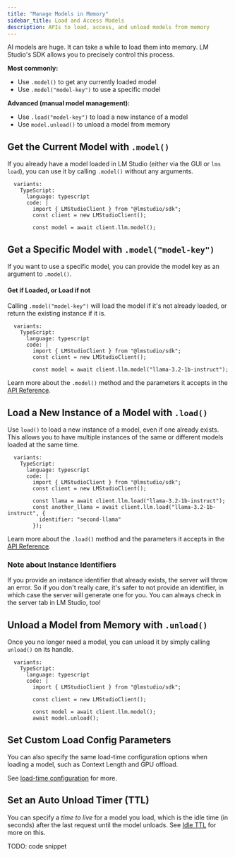 ```yaml
---
title: "Manage Models in Memory"
sidebar_title: Load and Access Models
description: APIs to load, access, and unload models from memory
---
```


AI models are huge. It can take a while to load them into memory. LM Studio's SDK allows you to precisely control this process.

**Most commonly:**
  - Use `.model()` to get any currently loaded model
  - Use `.model("model-key")` to use a specific model

**Advanced (manual model management):**
  - Use `.load("model-key")` to load a new instance of a model
  - Use `model.unload()` to unload a model from memory

## Get the Current Model with `.model()`

If you already have a model loaded in LM Studio (either via the GUI or `lms load`), you can use it by calling `.model()` without any arguments.

```lms_code_snippet
  variants:
    TypeScript:
      language: typescript
      code: |
        import { LMStudioClient } from "@lmstudio/sdk";
        const client = new LMStudioClient();

        const model = await client.llm.model();
```

## Get a Specific Model with `.model("model-key")`

If you want to use a specific model, you can provide the model key as an argument to `.model()`.

#### Get if Loaded, or Load if not
Calling `.model("model-key")` will load the model if it's not already loaded, or return the existing instance if it is.

```lms_code_snippet
  variants:
    TypeScript:
      language: typescript
      code: |
        import { LMStudioClient } from "@lmstudio/sdk";
        const client = new LMStudioClient();

        const model = await client.llm.model("llama-3.2-1b-instruct");
```

Learn more about the `.model()` method and the parameters it accepts in the [API Reference](../api-reference/model).

## Load a New Instance of a Model with `.load()`

Use `load()` to load a new instance of a model, even if one already exists. This allows you to have multiple instances of the same or different models loaded at the same time.

```lms_code_snippet
  variants:
    TypeScript:
      language: typescript
      code: |
        import { LMStudioClient } from "@lmstudio/sdk";
        const client = new LMStudioClient();

        const llama = await client.llm.load("llama-3.2-1b-instruct");
        const another_llama = await client.llm.load("llama-3.2-1b-instruct", {
          identifier: "second-llama"
        });
```

Learn more about the `.load()` method and the parameters it accepts in the [API Reference](../api-reference/load).

### Note about Instance Identifiers

If you provide an instance identifier that already exists, the server will throw an error.
So if you don't really care, it's safer to not provide an identifier, in which case
the server will generate one for you. You can always check in the server tab in LM Studio, too!

## Unload a Model from Memory with `.unload()`

Once you no longer need a model, you can unload it by simply calling `unload()` on its handle.

```lms_code_snippet
  variants:
    TypeScript:
      language: typescript
      code: |
        import { LMStudioClient } from "@lmstudio/sdk";

        const client = new LMStudioClient();

        const model = await client.llm.model();
        await model.unload();
```

## Set Custom Load Config Parameters

You can also specify the same load-time configuration options when loading a model, such as Context Length and GPU offload. 

See [load-time configuration](../llm-prediction/parameters) for more.

## Set an Auto Unload Timer (TTL)

You can specify a _time to live_ for a model you load, which is the idle time (in seconds)
after the last request until the model unloads. See [Idle TTL](/docs/api/ttl-and-auto-evict) for more on this.

TODO: code snippet
